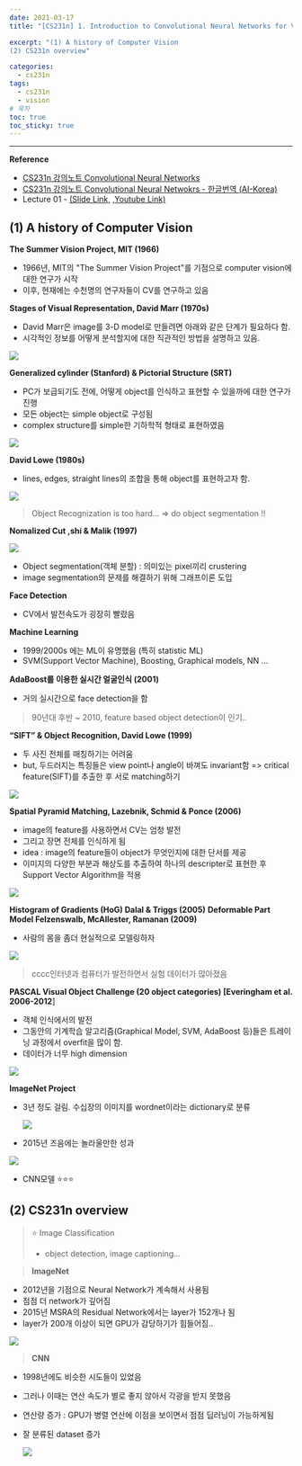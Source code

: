 ```yaml
---
date: 2021-03-17
title: "[CS231n] 1. Introduction to Convolutional Neural Networks for Visual Recognition"

excerpt: "(1) A history of Computer Vision
(2) CS231n overview"

categories: 
  - cs231n
tags: 
  - cs231n
  - vision
# 목차
toc: true  
toc_sticky: true 
---
```


---

**Reference**

- [CS231n 강의노트 Convolutional Neural Networks](http://cs231n.github.io/convolutional-networks/)
- [CS231n 강의노트 Convolutional Neural Netwokrs - 한글번역 (AI-Korea)](http://aikorea.org/cs231n/convolutional-networks/)
- Lecture 01 - [(Slide Link,](http://cs231n.stanford.edu/slides/2017/cs231n_2017_lecture1.pdf) [,Youtube Link)](https://www.youtube.com/watch?v=vT1JzLTH4G4&list=PLC1qU-LWwrF64f4QKQT-Vg5Wr4qEE1Zxk)



## (1) A history of Computer Vision

**The Summer Vision Project, MIT (1966)**

- 1966년, MIT의 "The Summer Vision Project"를 기점으로 computer vision에 대한 연구가 시작
- 이후, 현재에는 수천명의 연구자들이 CV를 연구하고 있음


**Stages of Visual Representation, David Marr (1970s)**

- David Marr은 image를 3-D model로 만들려면 아래와 같은 단계가 필요하다 함.
- 시각적인 정보를 어떻게 분석할지에 대한 직관적인 방법을 설명하고 있음.

![](/assets/images/cs231n/lec1/image-20210302152311898.png)



**Generalized cylinder (Stanford) & Pictorial Structure (SRT)**

- PC가 보급되기도 전에, 어떻게 object를 인식하고 표현할 수 있을까에 대한 연구가 진행
- 모든 object는 simple object로 구성됨
- complex structure를 simple한 기하학적 형태로 표현하였음

![]("/assets/images/cs231n/lec1/image-20210220154536301.png )



**David Lowe (1980s)**

- lines, edges, straight lines의 조합을 통해 object를 표현하고자 함.

![](/assets/images/cs231n/lec1/image-20210220154934830.png)



> Object Recognization is too hard... => do object segmentation !!

**Nomalized Cut ,shi & Malik (1997)**

![](/assets/images/cs231n/lec1/image-20210220160000141.png)

- Object segmentation(객체 분할) : 의미있는 pixel끼리 crustering
- image segmentation의 문제를 해결하기 위해 그래프이론 도입


**Face Detection**

- CV에서 발전속도가 굉장히 빨랐음


**Machine Learning**

- 1999/2000s 에는 ML이 유명했음 (특히 statistic ML)
- SVM(Support Vector Machine), Boosting, Graphical models, NN ...


**AdaBoost를 이용한 실시간 얼굴인식 (2001)**

- 거의 실시간으로 face detection을 함


> 90년대 후반 ~ 2010, feature based object detection이 인기..


**“SIFT” & Object Recognition, David Lowe (1999)**

- 두 사진 전체를 매칭하기는 어려움
- but, 두드러지는 특징들은 view point나 angle이 바껴도 invariant함
  => critical feature(SIFT)를 추출한 후 서로 matching하기 

![](/assets/images/cs231n/lec1/image-20210220161328089.png)


**Spatial Pyramid Matching, Lazebnik, Schmid & Ponce (2006)**

- image의 feature를 사용하면서 CV는 엄청 발전
- 그리고 장면 전체를 인식하게 됨
- idea : image의 feature들이 object가 무엇인지에 대한 단서를 제공
- 이미지의 다양한 부분과 해상도를 추출하여 하나의 descripter로 표현한 후 Support Vector Algorithm을 적용

![](/assets/images/cs231n/lec1/image-20210220161631792.png)


**Histogram of Gradients (HoG) Dalal & Triggs (2005)**
**Deformable Part Model Felzenswalb, McAllester, Ramanan (2009)**

- 사람의 몸을 좀더 현실적으로 모델링하자

![](/assets/images/cs231n/lec1/image-20210220162243035.png)

> cccc인터넷과 컴퓨터가 발전하면서 실험 데이터가 많아졌음


**PASCAL Visual Object Challenge (20 object categories) [Everingham et al. 2006-2012**]

- 객체 인식에서의 발전
- 그동안의 기계학습 알고리즘(Graphical Model, SVM, AdaBoost 등)들은 트레이닝 과정에서 overfit을 많이 함.
- 데이터가 너무 high dimension

![](/assets/images/cs231n/lec1/image-20210302130806367.png)

**ImageNet Project**

- 3년 정도 걸림. 수십장의 이미지를 wordnet이라는 dictionary로 분류

  ![](/assets/images/cs231n/lec1/image-20210302131356235.png)

- 2015년 즈음에는 놀라울만한 성과

![](/assets/images/cs231n/lec1/image-20210302131544739.png)

- CNN모델 ⭐⭐⭐ 



## (2) CS231n overview

> ⭐ Image Classification
>
> - object detection, image captioning...



> **ImageNet**

- 2012년을 기점으로  Neural Network가 계속해서 사용됨
- 점점 더 network가 깊어짐
- 2015년 MSRA의 Residual Network에서는 layer가 152개나 됨
- layer가 200개 이상이 되면 GPU가 감당하기가 힘들어짐..

![](/assets/images/cs231n/lec1/image-20210302132001814.png)

> **CNN**

- 1998년에도 비슷한 시도들이 있었음

- 그러나 이때는 연산 속도가 별로 좋지 않아서 각광을 받지 못했음

- 연산량 증가 : GPU가 병렬 연산에 이점을 보이면서 점점 딥러닝이 가능하게됨

- 잘 분류된 dataset 증가

  ![](/assets/images/cs231n/lec1/image-20210302132416567.png)

  















